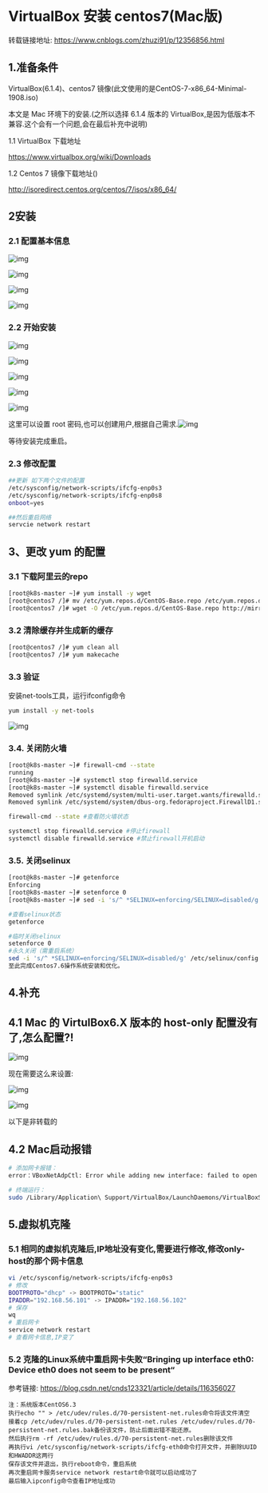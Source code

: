 # VirtualBox 安装 centos7(Mac版)

转载链接地址: https://www.cnblogs.com/zhuzi91/p/12356856.html

## 1.准备条件

VirtualBox(6.1.4)、centos7 镜像(此文使用的是CentOS-7-x86_64-Minimal-1908.iso) 

本文是 Mac 环境下的安装.(之所以选择 6.1.4 版本的 VirtualBox,是因为低版本不兼容.这个会有一个问题,会在最后补充中说明)

1.1 VirtualBox 下载地址

https://www.virtualbox.org/wiki/Downloads

1.2 Centos 7 镜像下载地址()

http://isoredirect.centos.org/centos/7/isos/x86_64/

## 2安装

### 2.1 配置基本信息

![img](http://img.minalz.cn/typora/974873-20200224140557089-1607215199.png)

![img](http://img.minalz.cn/typora/974873-20200224140707084-337668872.png)

![img](http://img.minalz.cn/typora/974873-20200224141502554-562592588.png)

![img](http://img.minalz.cn/typora/974873-20200224142335124-1983259468.png)

### 2.2 开始安装

![img](http://img.minalz.cn/typora/974873-20200224142615759-1912231763.png)

![img](http://img.minalz.cn/typora/974873-20200224142634192-1059826798.png)

![img](http://img.minalz.cn/typora/974873-20200224142748236-594176110.png)

![img](http://img.minalz.cn/typora/974873-20200224143020236-500707882.png)

 

![img](http://img.minalz.cn/typora/974873-20200224143140519-1359374616.png)

这里可以设置 root 密码,也可以创建用户,根据自己需求.![img](http://img.minalz.cn/typora/974873-20200224143659886-278513646.png)

等待安装完成重启。

### 2.3 修改配置

```sh
##更新 如下两个文件的配置
/etc/sysconfig/network-scripts/ifcfg-enp0s3
/etc/sysconfig/network-scripts/ifcfg-enp0s8
onboot=yes

##然后重启网络
servcie network restart
```

## 3、更改 yum 的配置

### 3.1 下载阿里云的repo

```sh
[root@k8s-master ~]# yum install -y wget  
[root@centos7 /]# mv /etc/yum.repos.d/CentOS-Base.repo /etc/yum.repos.d/CentOS-Base.repo.bak
[root@centos7 /]# wget -O /etc/yum.repos.d/CentOS-Base.repo http://mirrors.aliyun.com/repo/Centos-7.repo
```

### 3.2 清除缓存并生成新的缓存

```sh
[root@centos7 /]# yum clean all
[root@centos7 /]# yum makecache
```

### 3.3 验证

安装net-tools工具，运行ifconfig命令

```sh
yum install -y net-tools
```

![img](http://img.minalz.cn/typora/974873-20200224150118396-2101135565.png)

### 3.4. 关闭防火墙

```sh
[root@k8s-master ~]# firewall-cmd --state
running
[root@k8s-master ~]# systemctl stop firewalld.service
[root@k8s-master ~]# systemctl disable firewalld.service
Removed symlink /etc/systemd/system/multi-user.target.wants/firewalld.service.
Removed symlink /etc/systemd/system/dbus-org.fedoraproject.FirewallD1.service.

firewall-cmd --state #查看防火墙状态

systemctl stop firewalld.service #停止firewall
systemctl disable firewalld.service #禁止firewall开机启动
```

### 3.5. 关闭selinux

```sh
[root@k8s-master ~]# getenforce
Enforcing
[root@k8s-master ~]# setenforce 0
[root@k8s-master ~]# sed -i 's/^ *SELINUX=enforcing/SELINUX=disabled/g' /etc/selinux/config

#查看selinux状态
getenforce

#临时关闭selinux
setenforce 0 
#永久关闭（需重启系统）
sed -i 's/^ *SELINUX=enforcing/SELINUX=disabled/g' /etc/selinux/config 
至此完成Centos7.6操作系统安装和优化。
```

## 4.补充

## 4.1 Mac 的 VirtulBox6.X 版本的 host-only 配置没有了,怎么配置?!
![img](http://img.minalz.cn/typora/974873-20200224151346537-942249565.png)

现在需要这么来设置: 

![img](http://img.minalz.cn/typora/974873-20200224151010757-1597394246.png)

![img](http://img.minalz.cn/typora/974873-20200224151147152-1477825400.png)

以下是非转载的

## 4.2 Mac启动报错

```sh
# 添加网卡报错：
error：VBoxNetAdpCtl: Error while adding new interface: failed to open /dev/vboxnetctl: No such file or directory.
```

```sh
# 终端运行：
sudo /Library/Application\ Support/VirtualBox/LaunchDaemons/VirtualBoxStartup.sh restart
```

## 5.虚拟机克隆

### 5.1 相同的虚拟机克隆后,IP地址没有变化,需要进行修改,修改only-host的那个网卡信息

```sh
vi /etc/sysconfig/network-scripts/ifcfg-enp0s3
# 修改 
BOOTPROTO="dhcp" -> BOOTPROTO="static"
IPADDR="192.168.56.101" -> IPADDR="192.168.56.102"
# 保存 
wq
# 重启网卡
service network restart
# 查看网卡信息,IP变了
```

### 5.2 克隆的Linux系统中重启网卡失败“Bringing up interface eth0: Device eth0 does not seem to be present“

参考链接: https://blog.csdn.net/cnds123321/article/details/116356027

```
注：系统版本CentOS6.3
执行echo "" > /etc/udev/rules.d/70-persistent-net.rules命令将该文件清空
接着cp /etc/udev/rules.d/70-persistent-net.rules /etc/udev/rules.d/70-persistent-net.rules.bak备份该文件，防止后面出错不能还原。
然后执行rm -rf /etc/udev/rules.d/70-persistent-net.rules删除该文件
再执行vi /etc/sysconfig/network-scripts/ifcfg-eth0命令打开文件，并删除UUID和HWADDR这两行
保存该文件并退出，执行reboot命令，重启系统
再次重启网卡服务service network restart命令就可以启动成功了
最后输入ipconfig命令查看IP地址成功
```

